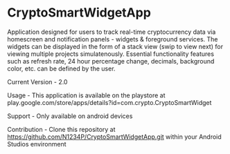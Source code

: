 # CryptoSmartWidgetApp

Application designed for users to track real-time cryptocurrency data via homescreen and notification panels - widgets & foreground services. The widgets can
be displayed in the form of a stack view (swip to view next) for viewing multiple projects simulatenously. Essential functionality features such as refresh rate, 
24 hour percentage change, decimals, background color, etc. can be defined by the user. 


Current Version - 2.0


Usage - This application is available on the playstore at play.google.com/store/apps/details?id=com.crypto.CryptoSmartWidget


Support - Only available on android devices


Contribution - Clone this repository at https://github.com/N1234P/CryptoSmartWidgetApp.git within your Android Studios environment

